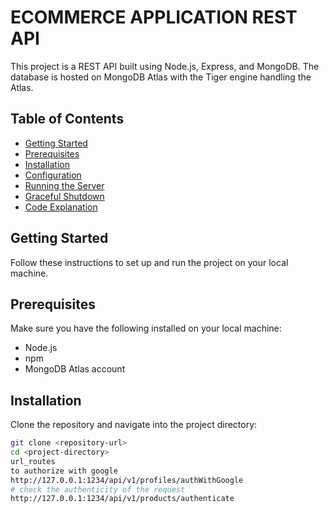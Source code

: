 # ECOMMERCE APPLICATION REST API

This project is a REST API built using Node.js, Express, and MongoDB. The database is hosted on MongoDB Atlas with the Tiger engine handling the Atlas.

## Table of Contents

- [Getting Started](#getting-started)
- [Prerequisites](#prerequisites)
- [Installation](#installation)
- [Configuration](#configuration)
- [Running the Server](#running-the-server)
- [Graceful Shutdown](#graceful-shutdown)
- [Code Explanation](#code-explanation)

## Getting Started

Follow these instructions to set up and run the project on your local machine.

## Prerequisites

Make sure you have the following installed on your local machine:

- Node.js
- npm
- MongoDB Atlas account

## Installation

Clone the repository and navigate into the project directory:

```bash
git clone <repository-url>
cd <project-directory>
url_routes
to authorize with google
http://127.0.0.1:1234/api/v1/profiles/authWithGoogle
# check the authenticity of the request
http://127.0.0.1:1234/api/v1/products/authenticate